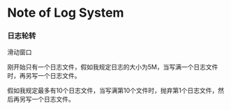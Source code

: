 # Note of Log System

### 日志轮转

滑动窗口

刚开始只有一个日志文件，假如我规定日志的大小为5M，当写满一个日志文件时，再另写一个日志文件。

假如我规定最多有10个日志文件，当写满第10个文件时，抛弃第1个日志文件，然后再另写一个日志文件。